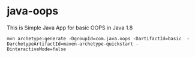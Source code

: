 # java-oops
This is Simple Java App for basic OOPS in Java 1.8

```
mvn archetype:generate -DgroupId=com.java.oops -DartifactId=basic  -DarchetypeArtifactId=maven-archetype-quickstart -DinteractiveMode=false
```

